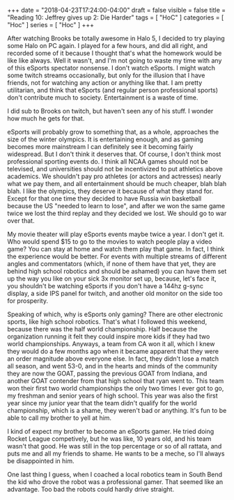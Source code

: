 +++
date = "2018-04-23T17:24:00-04:00"
draft = false
visible = false
title = "Reading 10: Jeffrey gives up 2: Die Harder"
tags = [ "HoC" ]
categories = [ "Hoc" ]
series = [ "Hoc" ]
+++

After watching Brooks be totally awesome in Halo 5, I decided to try playing some Halo on PC again. I played for a few hours, and did
all right, and recorded some of it because I thought that's what the homework would be like like always. Well it wasn't, and I'm not
going to waste my time with any of this eSports spectator nonsense. I don't watch eSports. I might watch some twitch streams occasionally,
but only for the illusion that I have friends, not for watching any action or anything like that. I am pretty utilitarian, and think
that eSports (and regular person professional sports) don't contribute much to society. Entertainment is a waste of time.

I did sub to Brooks on twitch, but haven't seen any of his stuff. I wonder how much he gets for that.

eSports will probably grow to something that, as a whole, approaches the size of the winter olympics. It is entertaining enough, and as
gaming becomes more mainstream I can definitely see it becoming fairly widespread. But I don't think it deserves that. Of course, I don't
think most professional sporting events do. I think all NCAA games should not be televised, and universities should not be incentivized
to put athletics above academics. We shouldn't pay pro athletes (or actors and actresses) nearly what we pay them, and all entertainment
should be much cheaper, blah blah blah. I like the olympics, they deserve it because of what they stand for. Except for that one time
they decided to have Russia win basketball because the US "needed to learn to lose", and after we won the same game twice we lost the third
replay and they decided we lost. We should go to war over that.

My movie theater will play eSports events maybe twice a year. I don't get it. Who would spend $15 to go to the movies to watch people play
a video game? You can stay at home and watch them play that game. In fact, I think the experience would be better. For events with multiple
streams of different angles and commentators (which, if none of them have that yet, they are behind high school robotics and should be
ashamed) you can have them set up the way you like on your sick 3x monitor set up, because, let's face it, you shouldn't be watching
eSports if you don't have a 144hz g-sync display, a side IPS panel for twitch, and another old monitor on the side too for prosperity.

Speaking of which, why is eSports only gaming? There are other electronic sports, like high school robotics. That's what I followed this
weekend, because there was the half world championship. Half because the organization running it felt they could inspire more kids if they
had two world championships. Anyways, a team from CA won it all, which I knew they would do a few months ago when it became apparent that
they were an order magnitude above everyone else. In fact, they didn't lose a match all season, and went 53-0, and in the hearts and minds
of the community they are now the GOAT, passing the previous GOAT from Indiana, and another GOAT contender from that high school that ryan
went to. This team won their first two world championships the only two times I ever got to go, my freshman and senior years of high school.
This year was also the first year since my junior year that the team didn't qualify for the world championship, which is a shame, they weren't
bad or anything. It's fun to be able to call my brother to yell at him.

I kind of expect my brother to become an eSports gamer. He tried doing Rocket League competively, but he was like, 10 years old, and his team
wasn't that good. He was still in the top percentage or so of all rattata, and puts me and all my friends to shame. He wants to be a meche,
so I'll always be disappointed in him. 

One last thing I guess, when I coached a local robotics team in South Bend the kid who drove the robot was a professional gamer.
That seemed like an advantage. Too bad the robots could hardly drive straight.
